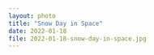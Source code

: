 ```yaml
---
layout: photo
title: "Snow Day in Space"
date: 2022-01-18
file: 2022-01-18-snow-day-in-space.jpg
---
```

